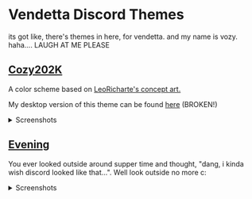 # Vendetta Discord Themes
its got like, there's themes in here, for vendetta. and my name is vozy. haha.... LAUGH AT ME PLEASE

## [Cozy202K](https://github.com/SlippingGittys-Discord-Themes/Vozdetta/blob/main/Cozy202K.json)

A color scheme based on [LeoRicharte's concept art.](https://support.discord.com/hc/user_images/tjTxmvyJTRtuwQnIHuGnYQ.png)

My desktop version of this theme can be found [here](https://github.com/SlippingGittys-Discord-Themes/Cozy202K) (BROKEN!)

<details>
<summary>Screenshots</summary>

![Image2](https://user-images.githubusercontent.com/76500838/226142498-30d8f0dc-86be-4038-a2b9-145bf2c29ac7.png)

![Image1](https://user-images.githubusercontent.com/76500838/226142497-81e9c96a-6fa3-4d51-9b23-fc5986b8578c.png)
</details>


## [Evening](https://raw.githubusercontent.com/SlippingGittys-Discord-Themes/Vozdetta/main/Evening.json)

You ever looked outside around supper time and thought, "dang, i kinda wish discord looked like that...". Well look outside no more c: 
<details>
<summary>Screenshots</summary>
  
 ![1](https://user-images.githubusercontent.com/76500838/226432282-b5c0e134-b1fa-46a2-b1de-8c6c5ee44ae7.png)

 ![1 2](https://user-images.githubusercontent.com/76500838/226432314-d71f559d-250a-474e-937a-8891a2046e8e.png)

